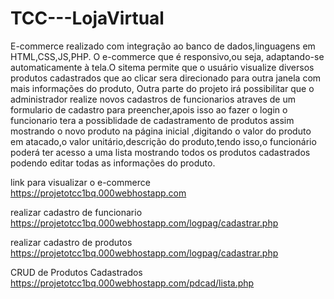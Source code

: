 # TCC---LojaVirtual
E-commerce realizado com integração ao banco de dados,linguagens em HTML,CSS,JS,PHP.
O e-commerce que é responsivo,ou seja, adaptando-se automaticamente à tela.O sitema permite que o usuário visualize diversos produtos cadastrados que ao clicar sera direcionado para outra janela com mais informações do produto, Outra parte do projeto irá possibilitar que o administrador realize novos cadastros de funcionarios atraves de um formulario de cadastro para preencher,apois isso ao fazer o login o funcionario tera a possiblidade de cadastramento de produtos assim mostrando o novo produto na página inicial ,digitando o valor do produto em atacado,o valor unitário,descrição do produto,tendo isso,o funcionário poderá ter acesso a uma lista mostrando todos os produtos cadastrados podendo editar todas as informações do produto.

link para visualizar o e-commerce https://projetotcc1bq.000webhostapp.com

realizar cadastro de funcionario https://projetotcc1bq.000webhostapp.com/logpag/cadastrar.php

realizar cadastro de produtos https://projetotcc1bq.000webhostapp.com/logpag/cadastrar.php

CRUD de Produtos Cadastrados https://projetotcc1bq.000webhostapp.com/pdcad/lista.php

